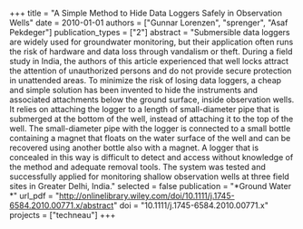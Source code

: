 +++
title = "A Simple Method to Hide Data Loggers Safely in Observation Wells"
date = 2010-01-01
authors = ["Gunnar Lorenzen", "sprenger", "Asaf Pekdeger"]
publication_types = ["2"]
abstract = "Submersible data loggers are widely used for groundwater monitoring, but their application often runs the risk of hardware and data loss through vandalism or theft. During a field study in India, the authors of this article experienced that well locks attract the attention of unauthorized persons and do not provide secure protection in unattended areas. To minimize the risk of losing data loggers, a cheap and simple solution has been invented to hide the instruments and associated attachments below the ground surface, inside observation wells. It relies on attaching the logger to a length of small-diameter pipe that is submerged at the bottom of the well, instead of attaching it to the top of the well. The small-diameter pipe with the logger is connected to a small bottle containing a magnet that floats on the water surface of the well and can be recovered using another bottle also with a magnet. A logger that is concealed in this way is difficult to detect and access without knowledge of the method and adequate removal tools. The system was tested and successfully applied for monitoring shallow observation wells at three field sites in Greater Delhi, India."
selected = false
publication = "*Ground Water *"
url_pdf = "http://onlinelibrary.wiley.com/doi/10.1111/j.1745-6584.2010.00771.x/abstract"
doi = "10.1111/j.1745-6584.2010.00771.x"
projects = ["techneau"]
+++

